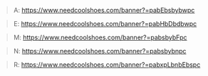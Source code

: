 
> A: https://www.needcoolshoes.com/banner?=pabEbsbybwpc

> E: https://www.needcoolshoes.com/banner?=pabHbDbdbwpc

> M: https://www.needcoolshoes.com/banner?=pabsbybFpc

> N: https://www.needcoolshoes.com/banner?=pabsbybnpc

> R: https://www.needcoolshoes.com/banner?=pabxpLbnbEbspc

